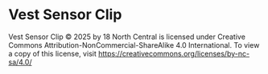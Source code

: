 # Vest Sensor Clip
Vest Sensor Clip © 2025 by 18 North Central is licensed under Creative Commons Attribution-NonCommercial-ShareAlike 4.0 International. To view a copy of this license, visit https://creativecommons.org/licenses/by-nc-sa/4.0/
